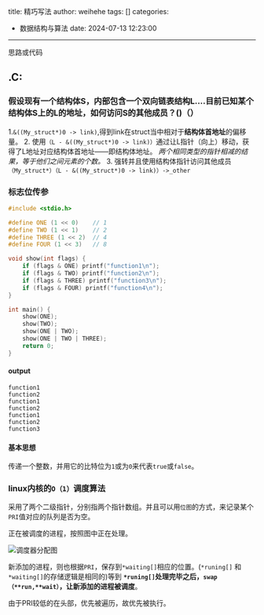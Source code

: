 title: 精巧写法
author: weihehe
tags: []
categories:
  - 数据结构与算法
date: 2024-07-13 12:23:00
---
思路或代码
<!-- more -->
## .C:

### 假设现有一个结构体S，内部包含一个双向链表结构L....目前已知某个结构体S上的L的地址，如何访问S的其他成员？()（）

1.`&((My_struct*)0 -> link)`,得到link在struct当中相对于**结构体首地址**的偏移量。
2. 使用`（L - &((My_struct*)0 -> link)）`通过让L指针（向上）移动，获得了L地址对应结构体首地址——即结构体地址。
    *两个相同类型的指针相减的结果，等于他们之间元素的个数。*
3. 强转并且使用结构体指针访问其他成员`（My_struct*）（L - &((My_struct*)0 -> link)）->_other`

### 标志位传参
```cpp
#include <stdio.h>

#define ONE (1 << 0)    // 1
#define TWO (1 << 1)    // 2
#define THREE (1 << 2)  // 4
#define FOUR (1 << 3)   // 8

void show(int flags) {
    if (flags & ONE) printf("function1\n");
    if (flags & TWO) printf("function2\n");
    if (flags & THREE) printf("function3\n");
    if (flags & FOUR) printf("function4\n");
}

int main() {
    show(ONE);
    show(TWO);
    show(ONE | TWO);
    show(ONE | TWO | THREE);
    return 0;
}

```
#### output

```
function1
function2
function1
function2
function1
function2
function3
```
#### 基本思想

传递一个整数，并用它的比特位为`1`或为`0`来代表`true`或`false`。

### linux内核的`O（1）`调度算法

采用了两个二级指针，分别指两个指针数组。并且可以用`位图`的方式，来记录某个`PRI`值对应的队列是否为空。

正在被调度的进程，按照图中正在处理。

![调度器分配图](/images/调度器分配图.png)

新添加的进程，则也根据`PRI`，保存到`*waiting[]`相应的位置。(`*runing[]` 和 `*waiting[]`的存储逻辑是相同的)等到 **`*runing[]`处理完毕之后，`swap（**run,**wait）`，让新添加的进程被调度**。


由于PRI较低的在头部，优先被遍历，故优先被执行。